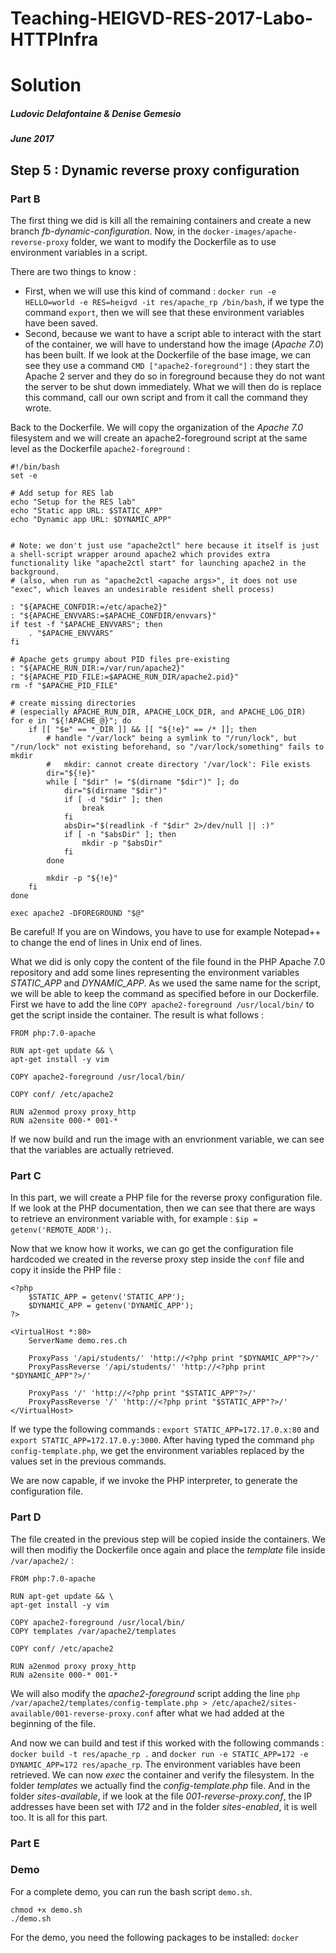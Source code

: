 # Teaching-HEIGVD-RES-2017-Labo-HTTPInfra
# Solution
##### Ludovic Delafontaine & Denise Gemesio
##### June 2017

## Step 5 : Dynamic reverse proxy configuration

### Part B

The first thing we did is kill all the remaining containers and create a new branch *fb-dynamic-configuration*. Now, in the `docker-images/apache-reverse-proxy` folder, we want to modify the Dockerfile as to use environment variables in a script.

There are two things to know :

- First, when we will use this kind of command : `docker run -e HELLO=world -e RES=heigvd -it res/apache_rp /bin/bash`, if we type the command `export`, then we will see that these environment variables have been saved.
- Second, because we want to have a script able to interact with the start of the container, we will have to understand how the image (*Apache 7.0*) has been built. If we look at the Dockerfile of the base image, we can see they use a command `CMD ["apache2-foreground"]` : they start the Apache 2 server and they do so in foreground because they do not want the server to be shut down immediately. What we will then do is replace this command, call our own script and from it call the command they wrote.

Back to the Dockerfile. We will copy the organization of the *Apache 7.0* filesystem and we will create an apache2-foreground script at the same level as the Dockerfile `apache2-foreground` :

```
#!/bin/bash
set -e

# Add setup for RES lab
echo "Setup for the RES lab"
echo "Static app URL: $STATIC_APP"
echo "Dynamic app URL: $DYNAMIC_APP"


# Note: we don't just use "apache2ctl" here because it itself is just a shell-script wrapper around apache2 which provides extra functionality like "apache2ctl start" for launching apache2 in the background.
# (also, when run as "apache2ctl <apache args>", it does not use "exec", which leaves an undesirable resident shell process)

: "${APACHE_CONFDIR:=/etc/apache2}"
: "${APACHE_ENVVARS:=$APACHE_CONFDIR/envvars}"
if test -f "$APACHE_ENVVARS"; then
	. "$APACHE_ENVVARS"
fi

# Apache gets grumpy about PID files pre-existing
: "${APACHE_RUN_DIR:=/var/run/apache2}"
: "${APACHE_PID_FILE:=$APACHE_RUN_DIR/apache2.pid}"
rm -f "$APACHE_PID_FILE"

# create missing directories
# (especially APACHE_RUN_DIR, APACHE_LOCK_DIR, and APACHE_LOG_DIR)
for e in "${!APACHE_@}"; do
	if [[ "$e" == *_DIR ]] && [[ "${!e}" == /* ]]; then
		# handle "/var/lock" being a symlink to "/run/lock", but "/run/lock" not existing beforehand, so "/var/lock/something" fails to mkdir
		#   mkdir: cannot create directory '/var/lock': File exists
		dir="${!e}"
		while [ "$dir" != "$(dirname "$dir")" ]; do
			dir="$(dirname "$dir")"
			if [ -d "$dir" ]; then
				break
			fi
			absDir="$(readlink -f "$dir" 2>/dev/null || :)"
			if [ -n "$absDir" ]; then
				mkdir -p "$absDir"
			fi
		done

		mkdir -p "${!e}"
	fi
done

exec apache2 -DFOREGROUND "$@"
```

Be careful! If you are on Windows, you have to use for example Notepad++ to change the end of lines in Unix end of lines.

What we did is only copy the content of the file found in the PHP Apache 7.0 repository and add some lines representing the environment variables *STATIC_APP* and *DYNAMIC_APP*.
As we used the same name for the script, we will be able to keep the command as specified before in our Dockerfile.
First we have to add the line `COPY apache2-foreground /usr/local/bin/` to get the script inside the container. The result is what follows :

```
FROM php:7.0-apache

RUN apt-get update && \
apt-get install -y vim

COPY apache2-foreground /usr/local/bin/

COPY conf/ /etc/apache2

RUN a2enmod proxy proxy_http
RUN a2ensite 000-* 001-*
```

If we now build and run the image with an envrionment variable, we can see that the variables are actually retrieved. 


### Part C
In this part, we will create a PHP file for the reverse proxy configuration file. If we look at the PHP documentation, then we can see that there are ways to retrieve an environment variable with, for example : `$ip = getenv('REMOTE_ADDR');`.

Now that we know how it works, we can go get the configuration file hardcoded we created in the reverse proxy step inside the `conf` file and copy it inside the PHP file :

```
<?php 
	$STATIC_APP = getenv('STATIC_APP');
	$DYNAMIC_APP = getenv('DYNAMIC_APP');
?>

<VirtualHost *:80>
	ServerName demo.res.ch

	ProxyPass '/api/students/' 'http://<?php print "$DYNAMIC_APP"?>/'
	ProxyPassReverse '/api/students/' 'http://<?php print "$DYNAMIC_APP"?>/'

	ProxyPass '/' 'http://<?php print "$STATIC_APP"?>/'
	ProxyPassReverse '/' 'http://<?php print "$STATIC_APP"?>/'
</VirtualHost>
```

If we type the following commands : `export STATIC_APP=172.17.0.x:80` and `export STATIC_APP=172.17.0.y:3000`. After having typed the command `php config-template.php`, we get the environment variables replaced by the values set in the previous commands.

We are now capable, if we invoke the PHP interpreter, to generate the configuration file.

### Part D
The file created in the previous step will be copied inside the containers. We will then modifiy the Dockerfile once again and place the *template* file inside `/var/apache2/` : 

```
FROM php:7.0-apache

RUN apt-get update && \
apt-get install -y vim

COPY apache2-foreground /usr/local/bin/
COPY templates /var/apache2/templates

COPY conf/ /etc/apache2

RUN a2enmod proxy proxy_http
RUN a2ensite 000-* 001-*
```

We will also modify the *apache2-foreground* script adding the line `php /var/apache2/templates/config-template.php > /etc/apache2/sites-available/001-reverse-proxy.conf` after what we had added at the beginning of the file.

And now we can build and test if this worked with the following commands : `docker build -t res/apache_rp .` and `docker run -e STATIC_APP=172 -e DYNAMIC_APP=172 res/apache_rp`. The environment variables have been retrieved. We can now *exec* the container and verify the filesystem. In the folder *templates* we actually find the *config-template.php* file. And in the folder *sites-available*, if we look at the file *001-reverse-proxy.conf*, the IP addresses have been set with *172* and in the folder *sites-enabled*, it is well too. It is all for this part.

### Part E




### Demo
For a complete demo, you can run the bash script `demo.sh`.

```
chmod +x demo.sh
./demo.sh
```

For the demo, you need the following packages to be installed: `docker`
